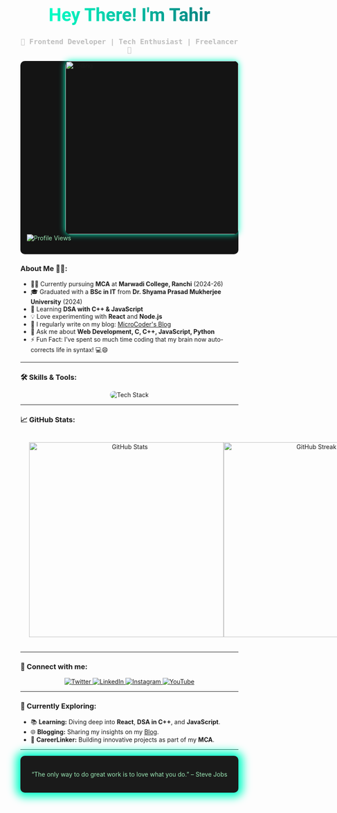 <h1 align="center" style="font-size:3em;color:#00FFC6;font-family: 'Roboto', sans-serif;">
   <span style="background: linear-gradient(to right, #00FFC6, #008080); -webkit-background-clip: text; color: transparent;">Hey There! I'm Tahir</span> 
</h1>
<h3 align="center" style="font-family: 'Source Code Pro', monospace; color: #bdbdbd;">
   🚀 Frontend Developer | Tech Enthusiast | Freelancer 🚀
</h3>

<img align="right" alt="coding" width="400" src="https://user-images.githubusercontent.com/74038190/229223263-cf2e4b07-2615-4f87-9c38-e37600f8381a.gif" style="border-radius: 10px; box-shadow: 0 0 15px #00FFC6;">

<div align="left" style="background-color:#141414;padding:15px;border-radius:10px;margin-bottom:20px;">
    <p style="color:#9ae6b4;">
        <img src="https://komarev.com/ghpvc/?username=tahir019&label=PROFILE%20VIEWS&color=00FFC6&style=flat-square" alt="Profile Views" />
    </p>
</div>

### About Me 👨‍💻:
- 👨‍🎓 Currently pursuing **MCA** at **Marwadi College, Ranchi** (2024-26)
- 🎓 Graduated with a **BSc in IT** from **Dr. Shyama Prasad Mukherjee University** (2024)  
- 🌱 Learning **DSA with C++ & JavaScript**
- 💡 Love experimenting with **React** and **Node.js**
- 📝 I regularly write on my blog: [MicroCoder's Blog](https://microcoder001.blogspot.com)
- 💬 Ask me about **Web Development, C, C++, JavaScript, Python**
- ⚡ Fun Fact: I’ve spent so much time coding that my brain now auto-corrects life in syntax! 💻😄

---

### 🛠️ Skills & Tools:
<div align="center">
   <img src="https://skillicons.dev/icons?i=html,css,js,react,nodejs,firebase,cpp,java,python,git,github,vscode,pycharm,intellij" alt="Tech Stack" style="border-radius: 10px;"/>
</div>

---

### 📈 GitHub Stats:
<div align="center" style="display: flex; justify-content: space-around; background-color:#12; padding:20px; border-radius:10px;">
   <img src="https://github-readme-stats.vercel.app/api?username=tahir019&show_icons=true&theme=radical" alt="GitHub Stats" width="450px" />
   <img src="https://github-readme-streak-stats.herokuapp.com/?user=tahir019&theme=radical" alt="GitHub Streak Stats" width="450px" />
</div>

---

### 🔗 Connect with me:
<p align="center">
   <a href="https://twitter.com/coder_micro" target="_blank">
      <img src="https://img.shields.io/badge/Twitter-%231DA1F2.svg?&style=for-the-badge&logo=twitter&logoColor=white" alt="Twitter"/>
   </a>
   <a href="https://linkedin.com/in/tahir019" target="_blank">
      <img src="https://img.shields.io/badge/LinkedIn-%230A66C2.svg?&style=for-the-badge&logo=linkedin&logoColor=white" alt="LinkedIn"/>
   </a>
   <a href="https://www.instagram.com/microcoder001" target="_blank">
      <img src="https://img.shields.io/badge/Instagram-%23E4405F.svg?&style=for-the-badge&logo=instagram&logoColor=white" alt="Instagram"/>
   </a>
   <a href="https://www.youtube.com/@microcoder001" target="_blank">
      <img src="https://img.shields.io/badge/YouTube-%23FF0000.svg?&style=for-the-badge&logo=youtube&logoColor=white" alt="YouTube"/>
   </a>
</p>

---

### 🎯 Currently Exploring:
- 📚 **Learning:** Diving deep into **React**, **DSA in C++**, and **JavaScript**.
- 🌐 **Blogging:** Sharing my insights on my [Blog](https://microcoder001.blogspot.com).
- 🎯 **CareerLinker:** Building innovative projects as part of my **MCA**.

---

<div align="center" style="padding: 20px; background-color:#1a1a1a; border-radius:10px; box-shadow: 0px 0px 20px 10px #00FFC6;">
   <p style="color:#9ae6b4;">“The only way to do great work is to love what you do.” – Steve Jobs</p>
</div>

